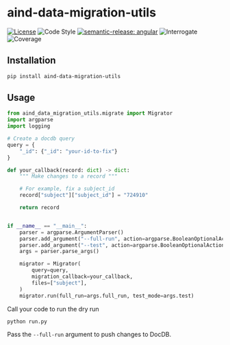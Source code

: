 # aind-data-migration-utils

[![License](https://img.shields.io/badge/license-MIT-brightgreen)](LICENSE)
![Code Style](https://img.shields.io/badge/code%20style-black-black)
[![semantic-release: angular](https://img.shields.io/badge/semantic--release-angular-e10079?logo=semantic-release)](https://github.com/semantic-release/semantic-release)
![Interrogate](https://img.shields.io/badge/interrogate-35.1%25-red)
![Coverage](https://img.shields.io/badge/coverage-99%25-brightgreen?logo=codecov)

## Installation

```bash
pip install aind-data-migration-utils
```

## Usage

```python
from aind_data_migration_utils.migrate import Migrator
import argparse
import logging

# Create a docdb query
query = {
    "_id": {"_id": "your-id-to-fix"}
}

def your_callback(record: dict) -> dict:
    """ Make changes to a record """

    # For example, fix a subject_id
    record["subject"]["subject_id"] = "724910"

    return record


if __name__ == "__main__":
    parser = argparse.ArgumentParser()
    parser.add_argument("--full-run", action=argparse.BooleanOptionalAction, required=False, default=False)
    parser.add_argument("--test", action=argparse.BooleanOptionalAction, required=False, default=False)
    args = parser.parse_args()

    migrator = Migrator(
        query=query,
        migration_callback=your_callback,
        files=["subject"],
    )
    migrator.run(full_run=args.full_run, test_mode=args.test)
```

Call your code to run the dry run

```bash
python run.py
```

Pass the `--full-run` argument to push changes to DocDB.
